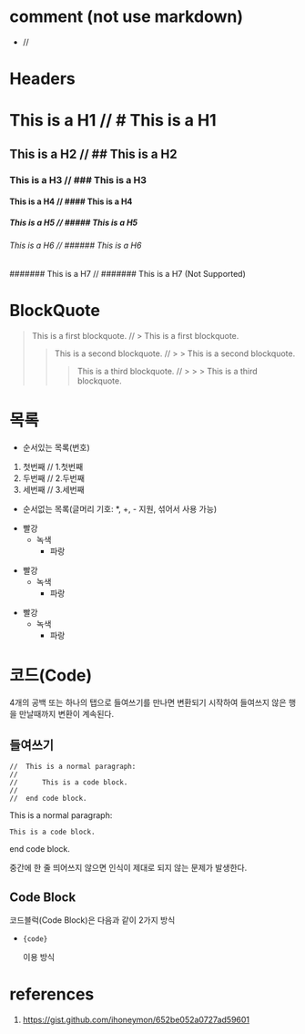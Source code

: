 # comment (not use markdown)
  - // 


# Headers

# This is a H1			// # This is a H1
## This is a H2       	// ## This is a H2
### This is a H3		// ### This is a H3
#### This is a H4		// #### This is a H4
##### This is a H5		// ##### This is a H5	
###### This is a H6		// ###### This is a H6
####### This is a H7	// ####### This is a H7 (Not Supported)


# BlockQuote

> This is a first blockquote.			// > This is a first blockquote.
>	> This is a second blockquote.		// >	> This is a second blockquote.
>	>	> This is a third blockquote.	// >	>	> This is a third blockquote.


# 목록
- 순서있는 목록(번호)
1. 첫번째	// 1.첫번째
2. 두번째	// 2.두번째	
3. 세번째	// 3.세번째

- 순서없는 목록(글머리 기호: *, +, - 지원, 섞어서 사용 가능)
* 빨강
	* 녹색
		* 파랑
+ 빨강
	+ 녹색
		+ 파랑
- 빨강
	- 녹색
		- 파랑


# 코드(Code)
 4개의 공백 또는 하나의 탭으로 들여쓰기를 만나면 변환되기 시작하여 들여쓰지 않은 행을 만날때까지 변환이 계속된다.

## 들여쓰기
	//	This is a normal paragraph:
	//
	//		This is a code block.
	//
	//	end code block.

This is a normal paragraph:

	This is a code block.

end code block.

 중간에 한 줄 띄어쓰지 않으면 인식이 제대로 되지 않는 문제가 발생한다.


## Code Block
 코드블럭(Code Block)은 다음과 같이 2가지 방식

- <pre><code>{code}</code></pre> 이용 방식












# references
1. https://gist.github.com/ihoneymon/652be052a0727ad59601


